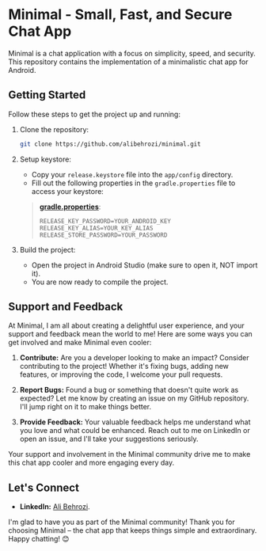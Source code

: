 # **Minimal - Small, Fast, and Secure Chat App**

Minimal is a chat application with a focus on simplicity, speed, and security. This repository contains the implementation of a minimalistic chat app for Android.

## **Getting Started**

Follow these steps to get the project up and running:

1. Clone the repository:

   ```bash
   git clone https://github.com/alibehrozi/minimal.git
   ```

2. Setup keystore:

   - Copy your `release.keystore` file into the `app/config` directory.
   - Fill out the following properties in the `gradle.properties` file to access your keystore:

   > [**gradle.properties**](gradle.properties):
   > ```
   > RELEASE_KEY_PASSWORD=YOUR_ANDROID_KEY
   > RELEASE_KEY_ALIAS=YOUR_KEY_ALIAS
   > RELEASE_STORE_PASSWORD=YOUR_PASSWORD
   > ```

3. Build the project:

   - Open the project in Android Studio (make sure to open it, NOT import it).
   - You are now ready to compile the project.

## **Support and Feedback**

At Minimal, I am all about creating a delightful user experience, and your support and feedback mean the world to me! Here are some ways you can get involved and make Minimal even cooler:

1. ****Contribute:**** Are you a developer looking to make an impact? Consider contributing to the project! Whether it's fixing bugs, adding new features, or improving the code, I welcome your pull requests.

2. ****Report Bugs:**** Found a bug or something that doesn't quite work as expected? Let me know by creating an issue on my GitHub repository. I'll jump right on it to make things better.

3. ****Provide Feedback:**** Your valuable feedback helps me understand what you love and what could be enhanced. Reach out to me on LinkedIn or open an issue, and I'll take your suggestions seriously.


Your support and involvement in the Minimal community drive me to make this chat app cooler and more engaging every day.

## **Let's Connect**

- ****LinkedIn:**** [Ali Behrozi](https://www.linkedin.com/in/alibehrozi/).

I'm glad to have you as part of the Minimal community! Thank you for choosing Minimal – the chat app that keeps things simple and extraordinary. Happy chatting! 😊